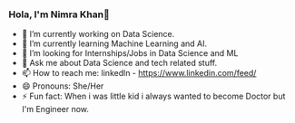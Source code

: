 

### Hola, I'm Nimra Khan👋

- 🔭 I’m currently working on Data Science.
- 🌱 I’m currently learning Machine Learning and AI.
- 👯 I’m looking for Internships/Jobs in Data Science and ML
- 💬 Ask me about Data Science and tech related stuff.
- 📫 How to reach me: linkedln - https://www.linkedin.com/feed/
- 😄 Pronouns: She/Her
- ⚡ Fun fact: When i was little kid i always wanted to become Doctor but I'm Engineer now.

